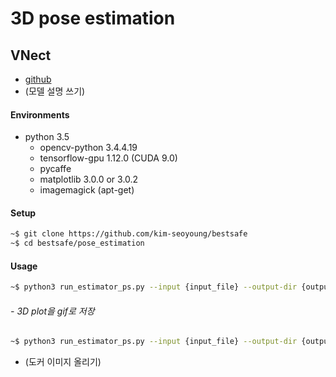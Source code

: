 # 3D pose estimation
## VNect
* [github](https://github.com/XinArkh/VNect)
* (모델 설명 쓰기)

#### Environments
- python 3.5
  - opencv-python 3.4.4.19
  - tensorflow-gpu 1.12.0 (CUDA 9.0)
  - pycaffe
  - matplotlib 3.0.0 or 3.0.2
  - imagemagick (apt-get)
 
#### Setup
```bash
~$ git clone https://github.com/kim-seoyoung/bestsafe
~$ cd bestsafe/pose_estimation
```

#### Usage
```bash
~$ python3 run_estimator_ps.py --input {input_file} --output-dir {output_directory}
```
###### - 3D plot을 gif로 저장
```bash
~$ python3 run_estimator_ps.py --input {input_file} --output-dir {output_directory} --savegif True
```


- (도커 이미지 올리기)
